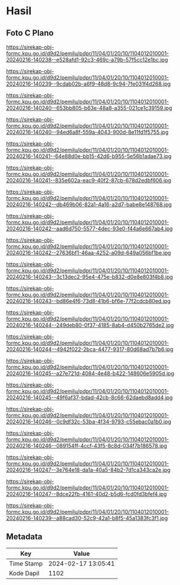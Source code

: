 # Hasil

## Foto C Plano

https://sirekap-obj-formc.kpu.go.id/d9d2/pemilu/pdpr/11/04/01/20/10/1104012010001-20240216-140238--e528afd1-92c3-469c-a79b-57f5cc12e1bc.jpg

https://sirekap-obj-formc.kpu.go.id/d9d2/pemilu/pdpr/11/04/01/20/10/1104012010001-20240216-140239--9cdab02b-a6f9-48d8-9c94-7fe031f4d268.jpg

https://sirekap-obj-formc.kpu.go.id/d9d2/pemilu/pdpr/11/04/01/20/10/1104012010001-20240216-140240--653bb805-b63e-48a8-a355-021ce1c39159.jpg

https://sirekap-obj-formc.kpu.go.id/d9d2/pemilu/pdpr/11/04/01/20/10/1104012010001-20240216-140240--94ed6a8f-559a-4043-900d-8e11fd1f5755.jpg

https://sirekap-obj-formc.kpu.go.id/d9d2/pemilu/pdpr/11/04/01/20/10/1104012010001-20240216-140241--64e88d0e-bb15-42d6-b955-5e56b1adae73.jpg

https://sirekap-obj-formc.kpu.go.id/d9d2/pemilu/pdpr/11/04/01/20/10/1104012010001-20240216-140241--835e602a-eac9-40f2-87cb-678d2edbf606.jpg

https://sirekap-obj-formc.kpu.go.id/d9d2/pemilu/pdpr/11/04/01/20/10/1104012010001-20240216-140242--db469b06-82a1-4a16-a2d7-babe8e148768.jpg

https://sirekap-obj-formc.kpu.go.id/d9d2/pemilu/pdpr/11/04/01/20/10/1104012010001-20240216-140242--aad6d750-5577-4dec-93e0-f44a6e667ab4.jpg

https://sirekap-obj-formc.kpu.go.id/d9d2/pemilu/pdpr/11/04/01/20/10/1104012010001-20240216-140242--27636bf1-46aa-4252-a09d-649a056bf1be.jpg

https://sirekap-obj-formc.kpu.go.id/d9d2/pemilu/pdpr/11/04/01/20/10/1104012010001-20240216-140243--3c13dec2-95e4-475e-b832-d0e8e803f4b8.jpg

https://sirekap-obj-formc.kpu.go.id/d9d2/pemilu/pdpr/11/04/01/20/10/1104012010001-20240216-140243--bd86e4f6-73d8-41b6-bf6e-77f2cdcb80ed.jpg

https://sirekap-obj-formc.kpu.go.id/d9d2/pemilu/pdpr/11/04/01/20/10/1104012010001-20240216-140244--249deb80-0f37-4185-8ab4-d450b2765de2.jpg

https://sirekap-obj-formc.kpu.go.id/d9d2/pemilu/pdpr/11/04/01/20/10/1104012010001-20240216-140244--4942f022-2bca-4477-9317-80d68ad7b7b6.jpg

https://sirekap-obj-formc.kpu.go.id/d9d2/pemilu/pdpr/11/04/01/20/10/1104012010001-20240216-140245--a27e721d-4084-4e48-b422-148606e5905d.jpg

https://sirekap-obj-formc.kpu.go.id/d9d2/pemilu/pdpr/11/04/01/20/10/1104012010001-20240216-140245--49f6af37-bdad-42cb-8c66-62daebd8add4.jpg

https://sirekap-obj-formc.kpu.go.id/d9d2/pemilu/pdpr/11/04/01/20/10/1104012010001-20240216-140246--0c9df32c-53ba-4f34-9793-c55ebac0a1b0.jpg

https://sirekap-obj-formc.kpu.go.id/d9d2/pemilu/pdpr/11/04/01/20/10/1104012010001-20240216-140246--089154ff-4ccf-43f5-8c8d-034f7b186578.jpg

https://sirekap-obj-formc.kpu.go.id/d9d2/pemilu/pdpr/11/04/01/20/10/1104012010001-20240216-140247--3e764e18-da1a-40a5-84b2-7d1ca343ca2e.jpg

https://sirekap-obj-formc.kpu.go.id/d9d2/pemilu/pdpr/11/04/01/20/10/1104012010001-20240216-140247--8dce22fb-4161-40d2-b5d6-fcd0fd3bfef4.jpg

https://sirekap-obj-formc.kpu.go.id/d9d2/pemilu/pdpr/11/04/01/20/10/1104012010001-20240216-140239--a88cad30-52c9-42a1-b8f5-45a1383fc3f1.jpg


## Metadata

| Key        | Value               |
| ---------- | ------------------- |
| Time Stamp | 2024-02-17 13:05:41 |
| Kode Dapil | 1102                |



